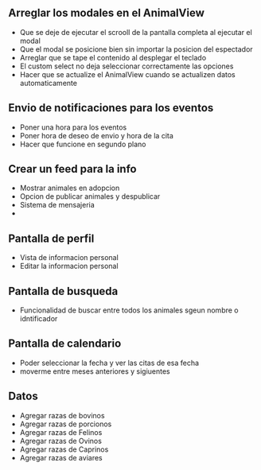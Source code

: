 ## Arreglar los modales en el AnimalView
- Que se deje de ejecutar el scrooll de la pantalla completa al ejecutar el modal
- Que el modal se posicione bien sin importar la posicion del espectador
- Arreglar que se tape el contenido al desplegar el teclado
- El custom select no deja seleccionar correctamente las opciones
- Hacer que se actualize el AnimalView cuando se actualizen datos automaticamente

## Envio de notificaciones para los eventos
- Poner una hora para los eventos
- Poner hora de deseo de envio y hora de la cita
- Hacer que funcione en segundo plano

## Crear un feed para la info  
- Mostrar animales en adopcion
- Opcion de publicar animales y despublicar
- Sistema de mensajeria
- 

## Pantalla de perfil
- Vista de informacion personal
- Editar la informacion personal

## Pantalla de busqueda
- Funcionalidad de buscar entre todos los animales sgeun nombre o idntificador

## Pantalla de calendario
- Poder seleccionar la fecha y ver las citas de esa fecha
- moverme entre meses anteriores y sigiuentes

## Datos
- Agregar razas de bovinos
- Agregar razas de porcionos
- Agregar razas de Felinos
- Agregar razas de Ovinos
- Agregar razas de Caprinos
- Agregar razas de aviares